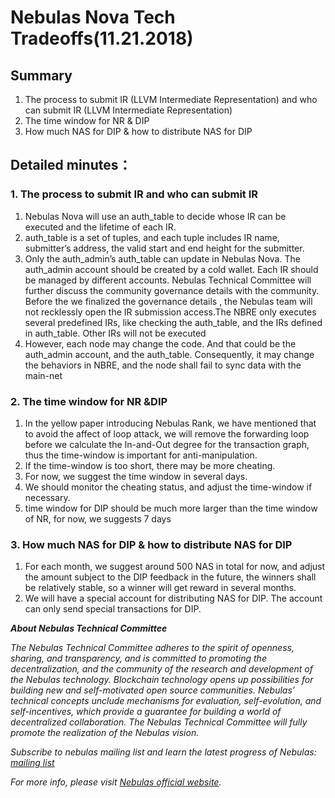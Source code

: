 # Nebulas Nova Tech Tradeoffs(11.21.2018)

## Summary
1. The process to submit IR (LLVM Intermediate Representation) and who can submit IR  (LLVM Intermediate Representation)
2. The time window for NR & DIP
3. How much NAS for DIP & how to distribute NAS for DIP

## Detailed minutes：
### 1. The process to submit IR and who can submit IR 
1. Nebulas Nova will use an auth_table to decide whose IR can be executed and the lifetime of each IR.
2. auth_table is a set of tuples, and each tuple includes IR name, submitter’s address, the valid start and end height for the submitter.
3. Only the auth_admin’s auth_table can update in Nebulas Nova. The auth_admin account should be created by a cold wallet. Each IR should be managed by different accounts. Nebulas Technical Committee will further discuss the community governance details with the community. Before the we finalized the governance details , the Nebulas team will not recklessly open the IR submission access.The NBRE only executes several predefined IRs, like checking the auth_table, and the IRs defined in auth_table. Other IRs will not be executed
4. However, each node may change the code. And that could be the auth_admin account, and the auth_table. Consequently, it may change the behaviors in NBRE, and the node shall fail to sync data with the main-net

### 2. The time window for NR &DIP
1. In the yellow paper introducing Nebulas Rank, we have mentioned that to avoid the affect of loop attack, we will remove the forwarding loop before we calculate the In-and-Out degree for the transaction graph, thus the time-window is important for anti-manipulation.
2. If the time-window is too short, there may be more cheating.
3. For now, we suggest the time window in several days.
4. We should monitor the cheating status, and adjust the time-window if necessary.
5. time window for DIP should be much more larger than the time window of NR, for now, we suggests 7 days

### 3. How much NAS for DIP & how to distribute NAS for DIP
1. For each month, we suggest around 500 NAS in total for now, and adjust the amount subject to the DIP feedback in the future,  the winners shall be relatively stable, so a winner will get reward in several months.
2. We will have a special account for distributing NAS for DIP. The account can only send special transactions for DIP.

***About Nebulas Technical Committee***

*The Nebulas Technical Committee adheres to the spirit of openness, sharing, and transparency, and is committed to promoting the decentralization, and the community of the research and development of the Nebulas technology. Blockchain technology opens up possibilities for building new and self-motivated open source communities. Nebulas’ technical concepts unclude mechanisms for evaluation, self-evolution, and self-incentives, which provide a guarantee for building a world of decentralized collaboration. The Nebulas Technical Committee will fully promote the realization of the Nebulas vision.*

*Subscribe to nebulas mailing list and learn the latest progress of Nebulas: [mailing list](https://lists.nebulas.io/cgi-bin/mailman/listinfo)*

*For more info, please visit [Nebulas official website](https://www.nebulas.io/index.html).*

